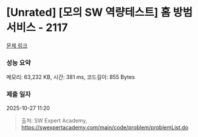 # [Unrated] [모의 SW 역량테스트] 홈 방범 서비스 - 2117 

[문제 링크](https://swexpertacademy.com/main/code/problem/problemDetail.do?contestProbId=AV5V61LqAf8DFAWu) 

### 성능 요약

메모리: 63,232 KB, 시간: 381 ms, 코드길이: 855 Bytes

### 제출 일자

2025-10-27 11:20



> 출처: SW Expert Academy, https://swexpertacademy.com/main/code/problem/problemList.do